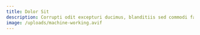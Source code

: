 ```yaml
---
title: Dolor Sit
description: Corrupti odit excepturi ducimus, blanditiis sed commodi facere laudantium debitis, alias voluptatem error impedit dicta velit nam ullam voluptate incidunt magnam doloremque.
image: /uploads/machine-working.avif
---
```

